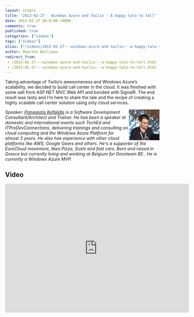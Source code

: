 ```yaml
---
layout: single
title: "2013-02-27 - Windows Azure and Twilio - A happy tale to tell"
date: 2013-02-27 08:0:00 +0000
comments: true
published: true
categories: ["videos"]
tags: ["Videos"]
alias: ["/videos/2013-02-27---windows-azure-and-twilio---a-happy-tale-to-tell"]
author: Maarten Balliauw
redirect_from:
 - /2013-02-27---windows-azure-and-twilio---a-happy-tale-to-tell.html
 - /2013-02-27---windows-azure-and-twilio---a-happy-tale-to-tell.html
---
```


<p>Taking advantage of Twilio&rsquo;s awesomeness and Windows Azure&rsquo;s scalability, we decided to build call center in the cloud. It was finished with some salt from ASP.NET MVC Web API and bonded with SignalR. The end result was tasty and I&rsquo;m here to share the tale and the recipe of creating a highly scalable call center solution using only cloud services.</p>
<p><em><img width="100" align="right" alt="Panagiotis Kefalidis" src="/assets/media/speakers/panagiotis-kefalidis.jpg">Speaker: <a href="https://www.kefalidis.me/" target="_blank">Panagiotis Kefalidis</a> is a Software Development Consultant/Architect and Trainer. He has been a speaker at domestic and international events such TechEd and ITProDevConnections, delivering trainings and consulting on cloud computing and the Windows Azure Platform for almost 3 years. He also has experience with other cloud platforms like AWS, Google Gears and others. He's a supporter of the EuroCloud movement, likes Pizza, Sushi and fast cars. Born and raised in Greece but currently living and working at Belgium for Devoteam BE.. He is currently a Windows Azure MVP.</em></p>

<h2>Video</h2>
<div>
				
				
				
<iframe width="600" height="420" src="https://www.youtube.com/embed/P26KykHD1ns?hd=1" frameborder="0" allowfullscreen=""></iframe>
				
</div>







